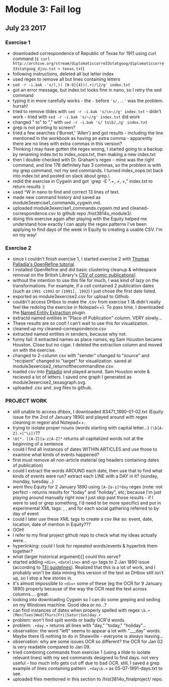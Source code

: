 # Module 3: Fail log
## July 23 2017

### Exercise 1
+ downloaded correspondence of Republic of Texas for 1911 using curl command (`$ curl http://archive.org/stream/diplomaticcorre33statgoog/diplomaticcorre33statgoog_djvu.txt > texas.txt`)
+ following instructions, deleted all but letter index
+ used regex to remove all but lines containing letters
+ `sed -r -i.bak -'s/(,)( [0-9]{4})(.+)/\2/g' index.txt`
 + got an error message, but index.txt looks fine in nano, so I retry the sed command
 + typing it in more carefully works - the `-` before `'s/...'` was the problem. hurrah!
+ tried to remove tildes with `sed -r -i.bak 's/\n~//g' index.txt` - didn't work - tried with `sed -r -i.bak 's/~//g' index.txt` did work
+ changed " to" to "," with `sed -r -i.bak 's/ to\b/,/g' index.txt`
+ grep is not printing to screen?
 + tried a few searches ('Burnet,' 'Allen') and got results - including the line mentioned in the workbook as having an extra comma - apparently there are no lines with extra commas in this version?
  + Thinking I may have gotten the regex wrong, I started going to a backup by renaming index.txt to index_oops.txt, then making a new index.txt
  + then I double-checked with Dr. Graham's regex - mine was the right command, and line 178 definitely has 3 commas, so the problem is with my grep command, not my sed commands. I turned index_oops.txt back into index.txt and posted on slack about grep.\
+ redid the exercise in Cygwin and got `grep -E ".+,.+,.+," index.txt to return results :) 
+ used ^W in nano to find and correct 13 lines of text.
+ made new command history and saved as module3exercise1_commands_cygwin.md.
+ uploaded module3exercise1_commands.cygwin.md and cleaned-correspondence.csv to github repo /hist3814o_module3/.
+ doing this exercise again after playing with the Equity helped me understand how exactly I can apply the regex patterns I've been applying to find days of the week in Equity to creating a usable CSV. I'm on my way!
 
 ### Exercise 2
 + since I couldn't finish exercise 1, I started exercise 2 with [Thomas Palladia's OpenRefine tutorial](http://thomaspadilla.org/dataprep/).
  + I installed OpenRefine and did basic clustering cleanup & whitespace removal on the British Library's [CSV of comic publications](http://www.thomaspadilla.org/data/dataprep/)]
   + without the intention to use this file for much, I was kind of lazy on the transformations. For example, if a cell contained 2 publication dates (such as `1991 c1992` or `[1991], 1992`) I just chose the first date listed.
  + exported as module3exercise2.csv for upload to Github.
+ couldn't access DHbox to make the .csv from exercise 1 (& didn't really feel like redoing the exercise in Notepad++). To pass time, I downloaded the [Named Entity Extraction](http://freeyourmetadata.org/named-entity-extraction/) plugin.
 + extractd named entities in "Place of Publication" column. VERY slowly...
  + These results are so cool! I can't wait to use this for visualization.
+ cleaned up my cleaned-correspondence.csv
 + extracted named entities in senders, because why not.
  + funny fail: it extracted names as place names, eg Sam Houston became Houston. Close but no cigar. I deleted the extraction column and moved on with the exercise.
 + changed to 2-column csv with "sender" changed to "source" and "recipient" changed to "target" for visualization. saved at module3exercise2_returnofthecommandline.csv.
+ loaded csv into [Palladio](http://hdlab.stanford.edu/palladio-app/) and played around. Sam Houston wrote & recieved a lot of letters. I saved one graph I generated as module3exercise2_texasgraph.svg.
+ uploaded .csv and .svg files to github.
 
### PROJECT WORK
+ still unable to access dhbox, I downloaded 83471_1890-01-02.txt (Equity issue for the 2nd of January 1890) and played around with regex cleaning in regexr and Notepad++.
+ trying to isolate proper nouns (words starting with capital letter...) `(\b[A-Z].+[^\s])`??
 + `\b[*. ][A-Z][a-z|A-Z]*` returns all capitalized words not at the beginning of a sentence
+ could I find all instances of dates WITHIN ARTICLES and use those to examine what kinds of events happened?
 + first must remove all non-article material (eg headers containing dates of publication)
 + could I extract the words AROUND each date, then use that to find what kinds of events were run? extract each LINE with a DAY in it? (sunday, monday, tuesday...)
 + went thru Equity for 2 January 1890 using `[A-Za-z]*day` regex  (note: not perfect - returns results for "today" and "holiday", etc; because I'm just playing around manually right now I just skip past those results - if I were to sed or grep something, I'd need to be more specific) and put in experimental XML tags: <event>, <eventDate>, and <location> for each social gathering referred to by day of event
  + could I later use these XML tags to create a csv like so: event, date, location, date of mention in Equity???
   + OOH!
+ I refer to my final project github repo to check what my ideas actually were...
 + hyperlinking: could I look for repeated words/events & hyperlink them together?
  + what (larger historical argument)[] could this serve?
+ started adding `<div>`, `<dateline>` and `<p>` tags to 2 Jan 1890 issue (according to [TEI guidelines](http://www.tei-c.org/release/doc/tei-p5-doc/en/html/DS.html)). Realized that this is a lot of work, and I probably won't be data mining this version of the text as DHbox still isn't up, so I stop a few stories in.
 + it's almost impossible to `<div>` some of these (eg the OCR for 9 January 1890) properly because of the way the OCR read the text across columns.... great.
 + looking into downloading Cygwin so I can do some greping and seding on my Windows machine. Good idea or no...?
+ can find instances of dates when properly spelled with regex `\b.+(Mon|Tues|Wed|Thurs|Fri|Satur|Sun)day.+`
 + problem: won't find split words or badly OCR'd words.
 + problem: `.+day.+` returns all lines with "day," "today," "holiday"...
+ observation: the word "left" seems to appear a lot with "___day" words. Maybe there IS nothing to do in Shawville - everyone is always leaving...
+ observation: why are some issues OCR so different? the OCR for Jan 02 is very readable compared to Jan 09.
+ tried combining commands from exercise 1 (using a tilde to isolate relevant lines) with my sed commands designed to find days. not very useful - too much info gets cut off due to bad OCR. still, I saved a grep example of lines containing pattern `.+day\b.+` as 05-07-1891-days.txt to see.
+ uploaded files mentioned in this section to /hist3814o_finalproject/ repo.